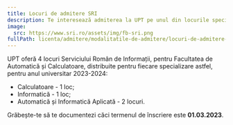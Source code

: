 ```yaml
---
title: Locuri de admitere SRI
description: Te interesează admiterea la UPT pe unul din locurile speciale SRI?
image:
  src: https://www.sri.ro/assets/img/fb-sri.png
fullPath: licenta/admitere/modalitatile-de-admitere/locuri-de-admitere-sri
---
```

UPT oferă 4 locuri Serviciului Român de Informații, pentru Facultatea de Automatică și Calculatoare, distribuite pentru fiecare specializare astfel, pentru anul universitar 2023-2024: 

* Calculatoare - 1 loc;
* Informatică - 1 loc;
* Automatică și Informatică Aplicată - 2 locuri. 

Grăbește-te să te documentezi căci termenul de înscriere este **01.03.2023**.

<Attachment label="Află mult mai multe detalii aici!" file="undefined"></Attachment>